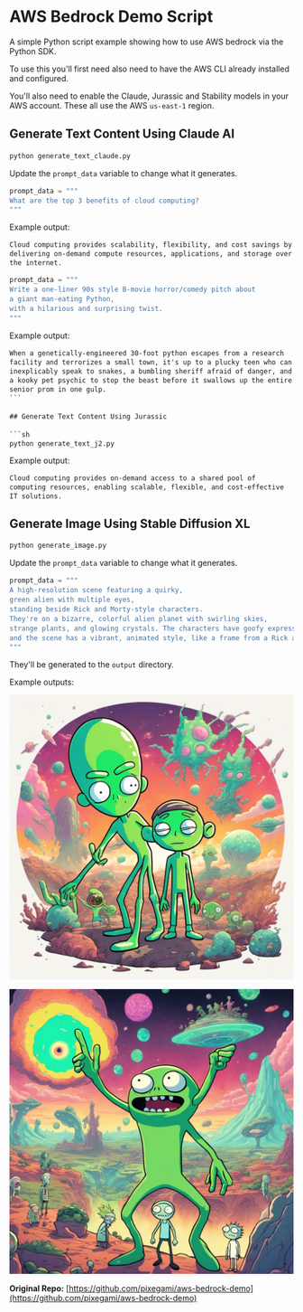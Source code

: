 # AWS Bedrock Demo Script

A simple Python script example showing how to use AWS bedrock via the Python SDK.

To use this you'll first need also need to have the AWS CLI already installed and configured.

You'll also need to enable the Claude, Jurassic and Stability models in your AWS account. These all use
the AWS `us-east-1` region.

## Generate Text Content Using Claude AI

```sh
python generate_text_claude.py
```

Update the `prompt_data` variable to change what it generates.

```python
prompt_data = """
What are the top 3 benefits of cloud computing?
"""
```

Example output:

```text
Cloud computing provides scalability, flexibility, and cost savings by delivering on-demand compute resources, applications, and storage over the internet.
```

```python
prompt_data = """
Write a one-liner 90s style B-movie horror/comedy pitch about
a giant man-eating Python,
with a hilarious and surprising twist.
"""
```

Example output:

````text
When a genetically-engineered 30-foot python escapes from a research facility and terrorizes a small town, it's up to a plucky teen who can inexplicably speak to snakes, a bumbling sheriff afraid of danger, and a kooky pet psychic to stop the beast before it swallows up the entire senior prom in one gulp.
```

## Generate Text Content Using Jurassic

```sh
python generate_text_j2.py
````

Example output:

```text
Cloud computing provides on-demand access to a shared pool of computing resources, enabling scalable, flexible, and cost-effective IT solutions.
```

## Generate Image Using Stable Diffusion XL

```sh
python generate_image.py
```

Update the `prompt_data` variable to change what it generates.

```python
prompt_data = """
A high-resolution scene featuring a quirky, 
green alien with multiple eyes, 
standing beside Rick and Morty-style characters. 
They're on a bizarre, colorful alien planet with swirling skies, 
strange plants, and glowing crystals. The characters have goofy expressions, 
and the scene has a vibrant, animated style, like a frame from a Rick and Morty episode.
"""
```

They'll be generated to the `output` directory.

Example outputs:

![Image_1](output/generated-0.png)

![Image_2](output/generated-2.png)

**Original Repo:** [https://github.com/pixegami/aws-bedrock-demo](https://github.com/pixegami/aws-bedrock-demo)

